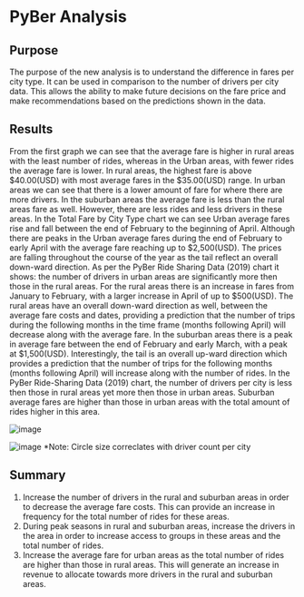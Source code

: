 # PyBer Analysis
## Purpose
The purpose of the new analysis is to understand the difference in fares per city type. It can be used in comparison to the number of drivers per city data. This allows the ability to make future decisions on the fare price and make recommendations based on the predictions shown in the data. 

## Results
From the first graph we can see that the average fare is higher in rural areas with the least number of rides, whereas in the Urban areas, with fewer rides the average fare is lower. In rural areas, the highest fare is above $40.00(USD) with most average fares in the $35.00(USD) range. In urban areas we can see that there is a lower amount of fare for where there are more drivers. In the suburban areas the average fare is less than the rural areas fare as well. However, there are less rides and less drivers in these areas. In the Total Fare by City Type chart we can see Urban average fares rise and fall between the end of February to the beginning of April. Although there are peaks in the Urban average fares during the end of February to early April with the average fare reaching up to $2,500(USD). The prices are falling throughout the course of the year as the tail reflect an overall down-ward direction. As per the PyBer Ride Sharing Data (2019) chart it shows: the number of drivers in urban areas are significantly more then those in the rural areas. For the rural areas there is an increase in fares from January to February, with a larger increase in April of up to $500(USD). The rural areas have an overall down-ward direction as well, between the average fare costs and dates, providing a prediction that the number of trips during the following months in the time frame (months following April) will decrease along with the average fare. In the suburban areas there is a peak in average fare between the end of February and early March, with a peak at $1,500(USD). Interestingly, the tail is an overall up-ward direction which provides a prediction that the number of trips for the following months (months following April) will increase along with the number of rides. In the PyBer Ride-Sharing Data (2019) chart, the number of drivers per city is less then those in rural areas yet more then those in urban areas. Suburban average fares are higher than those in urban areas with the total amount of rides higher in this area. 

![image](http://localhost:8888/view/All%20Homework/Module%205/PyBer_Analysis/PyBer_Analysis/analysis/Pyber_fare_summary.png)

![image](http://localhost:8888/view/All%20Homework/Module%205/PyBer_Analysis/PyBer_Analysis/analysis/PyBer%20Ride%20Sharing%20Data.png)
*Note: Circle size correclates with driver count per city

## Summary
1. Increase the number of drivers in the rural and suburban areas in order to decrease the average fare costs. This can provide an increase in frequency for the total number of rides for these areas.
2. During peak seasons in rural and suburban areas, increase the drivers in the area in order to increase access to groups in these areas and the total number of rides. 
3. Increase the average fare for urban areas as the total number of rides are higher than those in rural areas. This will generate an increase in revenue to allocate towards more drivers in the rural and suburban areas. 
